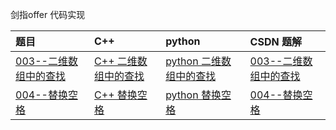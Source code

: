 剑指offer 代码实现

题目     | C++|python|CSDN 题解
:-------- | :-----| :-----| :-----
[003--二维数组中的查找](https://github.com/johnbhlm/SwordFingerOffer/tree/master/003_FindInPartiallySortedMatrix)  | [C++  二维数组中的查找](https://github.com/johnbhlm/SwordFingerOffer/blob/master/003_FindInPartiallySortedMatrix/003_FindInPartiallySortedMatrix.cpp)|   [python  二维数组中的查找](https://github.com/johnbhlm/SwordFingerOffer/blob/master/003_FindInPartiallySortedMatrix/003_FindInPartiallySortedMatrix.py)| [003--二维数组中的查找](https://blog.csdn.net/john_bh/article/details/108165368)
[004--替换空格](https://github.com/johnbhlm/SwordFingerOffer/tree/master/004_ReplaceSpaces)  | [C++  替换空格](https://github.com/johnbhlm/SwordFingerOffer/blob/master/004_ReplaceSpaces/004_ReplaceSpaces.cpp)|   [python  替换空格](https://github.com/johnbhlm/SwordFingerOffer/blob/master/004_ReplaceSpaces/004_ReplaceSpaces.py)| [004--替换空格](https://blog.csdn.net/john_bh/article/details/108192643)
